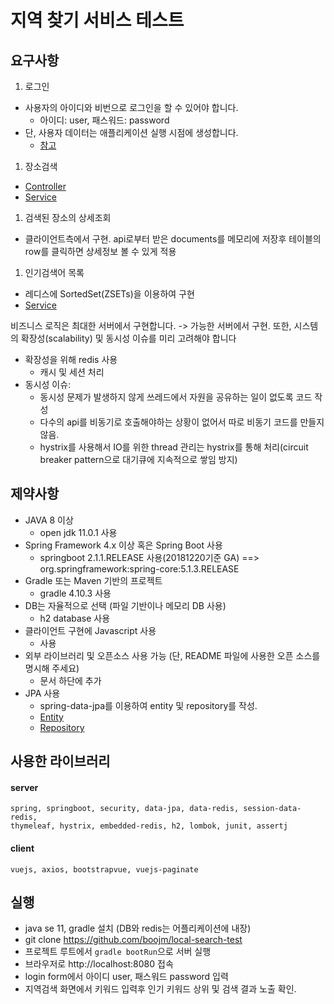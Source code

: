 # 지역 찾기 서비스 테스트

## 요구사항
1. 로그인
 - 사용자의 아이디와 비번으로 로그인을 할 수 있어야 합니다.
   - 아이디: user, 패스워드: password
 - 단, 사용자 데이터는 애플리케이션 실행 시점에 생성합니다.
   - [참고](https://github.com/boojm/local-search-test/blob/f10bc30de876f82e8f74383b27a837b234152777/src/main/java/boojongmin/localsearch/Application.java#L20)
1. 장소검색
  - [Controller](https://github.com/boojm/local-search-test/blob/f10bc30de876f82e8f74383b27a837b234152777/src/main/java/boojongmin/localsearch/controller/LocalSearchController.java#L26)
  - [Service](https://github.com/boojm/local-search-test/blob/f10bc30de876f82e8f74383b27a837b234152777/src/main/java/boojongmin/localsearch/service/LocalSearchService.java#L41)
1. 검색된 장소의 상세조회
  - 클라이언트측에서 구현. api로부터 받은 documents를 메모리에 저장후 테이블의 row를 클릭하면 상세정보 볼 수 있게 적용
1. 인기검색어 목록
  - 레디스에 SortedSet(ZSETs)을 이용하여 구현
  - [Service](https://github.com/boojm/local-search-test/blob/f10bc30de876f82e8f74383b27a837b234152777/src/main/java/boojongmin/localsearch/service/LocalSearchService.java#L62)
  
비즈니스 로직은 최대한 서버에서 구현합니다.
-> 가능한 서버에서 구현.
또한, 시스템의 확장성(scalability) 및 동시성 이슈를 미리 고려해야 합니다
  - 확장성을 위해 redis 사용
    - 캐시 및 세션 처리
  - 동시성 이슈: 
    - 동시성 문제가 발생하지 않게 쓰레드에서 자원을 공유하는 일이 없도록 코드 작성
    - 다수의 api를 비동기로 호출해야하는 상황이 없어서 따로 비동기 코드를 만들지 않음. 
    - hystrix를 사용해서 IO를 위한 thread 관리는 hystrix를 통해 처리(circuit breaker pattern으로 대기큐에 지속적으로 쌓임 방지) 
## 제약사항 
- JAVA 8 이상
  - open jdk 11.0.1 사용
- Spring Framework 4.x 이상 혹은 Spring Boot 사용
  - springboot 2.1.1.RELEASE 사용(20181220기준 GA) ==> org.springframework:spring-core:5.1.3.RELEASE
- Gradle 또는 Maven 기반의 프로젝트
  - gradle 4.10.3 사용
- DB는 자율적으로 선택 (파일 기반이나 메모리 DB 사용)
  - h2 database 사용
- 클라이언트 구현에 Javascript 사용
  - 사용
- 외부 라이브러리 및 오픈소스 사용 가능 (단, README 파일에 사용한 오픈 소스를 명시해 주세요)
  - 문서 하단에 추가
- JPA 사용
  - spring-data-jpa를 이용하여 entity 및 repository를 작성.
  - [Entity](https://github.com/boojm/local-search-test/blob/master/src/main/java/boojongmin/localsearch/domain/Member.java)
  - [Repository](https://github.com/boojm/local-search-test/blob/master/src/main/java/boojongmin/localsearch/repository/MemberRepository.java)

## 사용한 라이브러리
#### server
    spring, springboot, security, data-jpa, data-redis, session-data-redis, 
    thymeleaf, hystrix, embedded-redis, h2, lombok, junit, assertj
#### client
    vuejs, axios, bootstrapvue, vuejs-paginate
  
## 실행
- java se 11, gradle 설치 (DB와 redis는 어플리케이션에 내장)
- git clone https://github.com/boojm/local-search-test
- 프로젝트 루트에서 `gradle bootRun`으로 서버 실행
- 브라우저로 http://localhost:8080 접속
- login form에서 아이디 user, 패스워드 password 입력
- 지역검색 화면에서 키워드 입력후 인기 키워드 상위 및 검색 결과 노출 확인.






